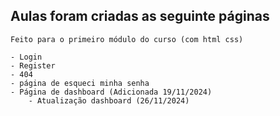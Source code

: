 ## Aulas foram criadas as seguinte páginas

    Feito para o primeiro módulo do curso (com html css)

    - Login
    - Register
    - 404
    - página de esqueci minha senha
    - Página de dashboard (Adicionada 19/11/2024)
        - Atualização dashboard (26/11/2024)
